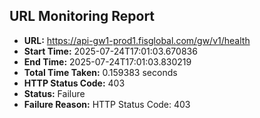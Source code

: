 ## URL Monitoring Report

- **URL:** https://api-gw1-prod1.fisglobal.com/gw/v1/health
- **Start Time:** 2025-07-24T17:01:03.670836
- **End Time:** 2025-07-24T17:01:03.830219
- **Total Time Taken:** 0.159383 seconds
- **HTTP Status Code:** 403
- **Status:** Failure
- **Failure Reason:** HTTP Status Code: 403
